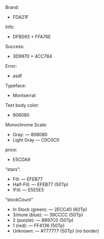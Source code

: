 Brand:
- FDA21F

Info:
- DFB093 + FFA76E

Success:
- 3D9970 + 4CC784

Error:
- asdf
	
Typeface:
- Montserrat

Text body color: 
- 808080

Monochrome Scale:
- Gray:
— 808080
- Light Gray
— C0C0C0

price:
- E5CDA9

“stars”:
- Fill:
— EFEB77
- Half-Fill:
— EFEB77 (50Tp)
- !Fill:
— E5E5E5

“stockCount”
- In Stock (green):
— 2ECC40 (60Tp)
- 3/more (blue):
— 39CCCC (50Tp)
- 2 (purple):
—	B897C0 (50Tp)
- 1 (red):
—	FF4136 (50Tp)
- Unknown:
— #777777 (50Tp) (no border)